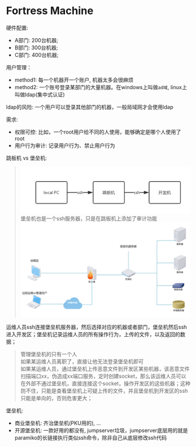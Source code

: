 # Fortress Machine

硬件配置:
- A部门: 200台机器;
- B部门: 300台机器;
- C部门: 400台机器;

用户管理：
- method1: 每一个机器开一个账户, 机器太多会很麻烦
- method2: 一个账号登录某部门的大量机器。在windows上叫做`ad域`, linux上叫做ldap(集中式认证)

ldap的风险: 一个用户可以登录其他部门的机器，一般局域网才会使用ldap

需求:
- 权限可控: 比如，一个root用户给不同的人使用，能够确定是哪个人使用了root
- 用户行为审计: 记录用户行为、禁止用户行为

跳板机 vs 堡垒机:
> ![](res/jump01.png)  
> 堡垒机也是一个ssh服务器，只是在跳板机上添加了审计功能
> ![](res/jump02.png)

运维人员ssh连接堡垒机服务器，然后选择对应的机器或者部门，堡垒机然后ssh进入开发区；堡垒机记录运维人员的所有操作行为，上传的文件，以及返回的数据；
> 管理堡垒机的只有一个人  
> 如果某运维人员离职了，直接让他无法登录堡垒机即可  
> 如果某运维人员，通过堡垒机上传恶意文件到开发区某些机器，该恶意文件扫描端口xx，伪造成xx端口服务，定时创建socket，那么该运维人员可以在外部不通过堡垒机，直接连接这个socket，操作开发区的这些机器；这种防不住，只能是查看堡垒机上可疑上传的文件，并且堡垒机到开发区的ssh只能是单向的，否则危害更大；


堡垒机:
- 商业堡垒机: 齐治堡垒机(PKU用的), ...
- 开源堡垒机: 一款好用的都没有, jumpserver垃圾，jumpserver底层用的就是paramiko的长链接执行类似ssh命令，除非自己从底层修改ssh代码

